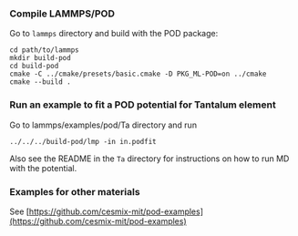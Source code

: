 ### Compile LAMMPS/POD 

Go to `lammps` directory and build with the POD package:

    cd path/to/lammps
    mkdir build-pod
    cd build-pod
    cmake -C ../cmake/presets/basic.cmake -D PKG_ML-POD=on ../cmake
    cmake --build .

### Run an example to fit a POD potential for Tantalum element

Go to lammps/examples/pod/Ta directory and run 

    ../../../build-pod/lmp -in in.podfit

Also see the README in the `Ta` directory for instructions on how to run MD with the potential.

### Examples for other materials

See [https://github.com/cesmix-mit/pod-examples](https://github.com/cesmix-mit/pod-examples)
